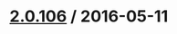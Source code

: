 [2.0.106](/http://github.corp.ebay.com/ecg-global/bolt-2dot0-frontend/compare/2.0.105...v2.0.106) / 2016-05-11
===================



